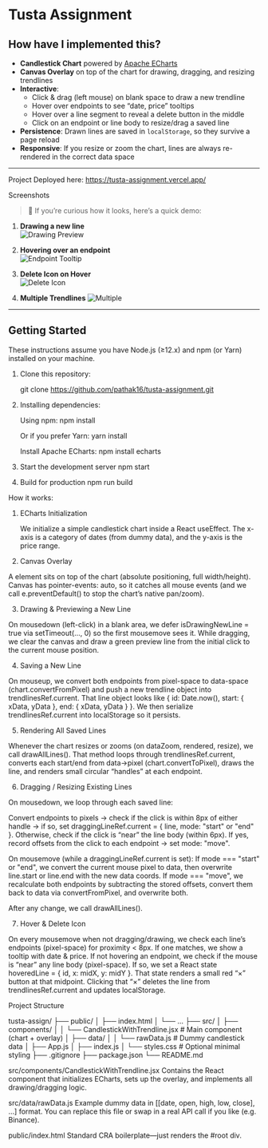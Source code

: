 # Tusta Assignment

## How have I implemented this?

- **Candlestick Chart** powered by [Apache ECharts](https://echarts.apache.org/)  
- **Canvas Overlay** on top of the chart for drawing, dragging, and resizing trendlines  
- **Interactive**:  
  - Click & drag (left mouse) on blank space to draw a new trendline  
  - Hover over endpoints to see “date, price” tooltips  
  - Hover over a line segment to reveal a delete button in the middle  
  - Click on an endpoint or line body to resize/drag a saved line  
- **Persistence**: Drawn lines are saved in `localStorage`, so they survive a page reload  
- **Responsive**: If you resize or zoom the chart, lines are always re-rendered in the correct data space

---

Project Deployed here:
https://tusta-assignment.vercel.app/

Screenshots

> 📸 If you’re curious how it looks, here’s a quick demo:

1. **Drawing a new line**  
   ![Drawing Preview](./screenshots/draw-preview.png)


2. **Hovering over an endpoint**  
   ![Endpoint Tooltip](./screenshots/hover_coordinates.png)

3. **Delete Icon on Hover**  
   ![Delete Icon](./screenshots/delete.png)

4. **Multiple Trendlines**
   ![Multiple](./screenshots/delete.png)

---

## Getting Started

These instructions assume you have Node.js (≥12.x) and npm (or Yarn) installed on your machine.

1. Clone this repository:  
   
   git clone https://github.com/pathak16/tusta-assignment.git

2. Installing dependencies:

   Using npm:
   npm install

   Or if you prefer Yarn:
   yarn install

   Install Apache ECharts:
   npm install echarts

4. Start the development server
   npm start

5. Build for production
   npm run build


How it works:

1. ECharts Initialization

   We initialize a simple candlestick chart inside a React useEffect.
   The x-axis is a category of dates (from dummy data), and the y-axis is the price range.

2. Canvas Overlay

  A <canvas> element sits on top of the chart (absolute positioning, full width/height).
  Canvas has pointer-events: auto, so it catches all mouse events (and we call e.preventDefault() to stop the chart’s native pan/zoom).

3. Drawing & Previewing a New Line

  On mousedown (left-click) in a blank area, we defer isDrawingNewLine = true via setTimeout(..., 0) so the first mousemove sees it.
  While dragging, we clear the canvas and draw a green preview line from the initial click to the current mouse position.

4. Saving a New Line

  On mouseup, we convert both endpoints from pixel-space to data-space (chart.convertFromPixel) and push a new trendline object into trendlinesRef.current.
  That line object looks like { id: Date.now(), start: { xData, yData }, end: { xData, yData } }.
  We then serialize trendlinesRef.current into localStorage so it persists.

5. Rendering All Saved Lines

  Whenever the chart resizes or zooms (on dataZoom, rendered, resize), we call drawAllLines().
  That method loops through trendlinesRef.current, converts each start/end from data→pixel (chart.convertToPixel), draws the line, and renders small circular “handles” at each           endpoint.

6. Dragging / Resizing Existing Lines

  On mousedown, we loop through each saved line:
  
  Convert endpoints to pixels → check if the click is within 8px of either handle → if so, set draggingLineRef.current = { line, mode: "start" or "end" }.
  Otherwise, check if the click is “near” the line body (within 6px). If yes, record offsets from the click to each endpoint → set mode: "move".
  
  On mousemove (while a draggingLineRef.current is set):
  If mode === "start" or "end", we convert the current mouse pixel to data, then overwrite line.start or line.end with the new data coords.
  If mode === "move", we recalculate both endpoints by subtracting the stored offsets, convert them back to data via convertFromPixel, and overwrite both.
  
  After any change, we call drawAllLines().

7. Hover & Delete Icon

On every mousemove when not dragging/drawing, we check each line’s endpoints (pixel-space) for proximity < 8px. If one matches, we show a tooltip with date & price.
If not hovering an endpoint, we check if the mouse is “near” any line body (pixel-space). If so, we set a React state hoveredLine = { id, x: midX, y: midY }. That state renders a small red “×” button at that midpoint.
Clicking that “×” deletes the line from trendlinesRef.current and updates localStorage.


Project Structure

tusta-assign/
├── public/
│   ├── index.html
│   └── …
├── src/
│   ├── components/
│   │   └── CandlestickWithTrendline.jsx    # Main component (chart + overlay)
│   ├── data/
│   │   └── rawData.js                      # Dummy candlestick data
│   ├── App.js
│   ├── index.js
│   └── styles.css                          # Optional minimal styling
├── .gitignore
├── package.json
└── README.md


src/components/CandlestickWithTrendline.jsx
Contains the React component that initializes ECharts, sets up the <canvas> overlay, and implements all drawing/dragging logic.

src/data/rawData.js
Example dummy data in [[date, open, high, low, close], …] format. You can replace this file or swap in a real API call if you like (e.g. Binance).

public/index.html
Standard CRA boilerplate—just renders the #root div.








 

